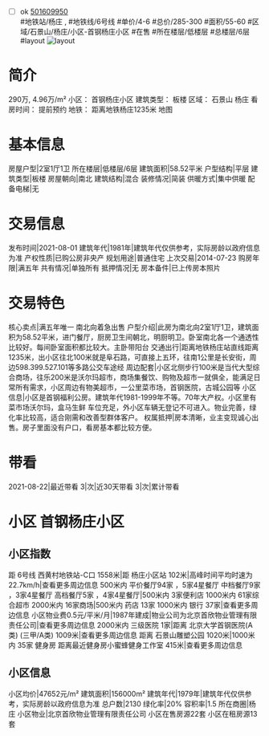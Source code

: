 - [ ] ok [501609950](https://bj.5i5j.com/ershoufang/501609950.html)  
 #地铁站/杨庄 ,  #地铁线/6号线
#单价/4-6 #总价/285-300 #面积/55-60   #区域/石景山/杨庄/小区-首钢杨庄小区 #在售 #所在楼层/低楼层 #总楼层/6层 #layout 
![layout](http://image2a.5i5j.com/bdir/layout/8b65151bec8f48b7a6c45a46ebfc872e.jpg_P5.jpg) 
# 简介 
 290万,  4.96万/m² 
小区： 首钢杨庄小区
建筑类型： 板楼
区域： 石景山 杨庄
看房时间： 提前预约
地铁： 距离地铁杨庄1235米 地图
# 基本信息 
 房屋户型|2室1厅1卫
所在楼层|低楼层/6层
建筑面积|58.52平米
户型结构|平层
建筑类型|板楼
房屋朝向|南北
建筑结构|混合
装修情况|简装
供暖方式|集中供暖
配备电梯|无
# 交易信息 
 发布时间|2021-08-01
建筑年代|1981年|建筑年代仅供参考，实际房龄以政府信息为准
产权性质|已购公房非央产
规划用途|普通住宅
上次交易|2014-07-23
购房年限|满五年
共有情况|单独所有
抵押情况|无
房本备件|已上传房本照片
# 交易特色 
 核心卖点|满五年唯一  南北向着急出售
户型介绍|此房为南北向2室1厅1卫，建筑面积为58.52平米，进门餐厅，厨房卫生间朝北，明厨明卫。卧室南北各一个通透性比较好。每间卧室面积都比较大。主卧带阳台
交通出行|距离地铁杨庄站直线距离1235米，出小区往北100米就是阜石路，可直接上五环，往南1公里是长安街，周边598.399.527.101等多路公交车途经
周边配套|小区北侧步行100米是当代大型综合商场，往乐200米是沃尔玛超市，商场集餐饮、购物及超市一就俱全，能满足日常所有需求，小区周边有物美超市，一公里菜市场，首钢医院，古城公园等
小区信息|小区是首钢福利公房。建筑年代1981-1999年不等。70年大产权。小区里有菜市场沃尔玛，盒马生鲜 车位充足，外小区车辆无登记不可进入。物业完善，绿化率比较高，适合刚需和改善型群体客户。
权属抵押|房本清晰，业主变现诚心出售。房子里面没有户口，看房基本都比较方便。
# 带看 
 2021-08-22|最近带看	 3|次|近30天带看	 3|次|累计带看
# 小区 首钢杨庄小区
## 小区指数 
 距 6号线 西黄村地铁站-C口 1558米|距 杨庄小区站 102米|高峰时间平均时速为22.7km/h|查看更多周边信息
500米内 平价餐厅94家 ，5家4星餐厅
中档餐厅9家 ，3家4星餐厅
高档餐厅5家 ，4家4星餐厅|500米内 3家便利店
1000米内 61家综合超市
2000米内 16家商场|500米内 药店 13家
1000米内 银行 37家|查看更多周边信息
小区物业费0.5元/平米/月|1987年建成|物业公司为北京首欣物业管理有限责任公司|查看更多周边信息
2000米内 三级医院 1家|距离 北京大学首钢医院(A类) (三甲/A类) 1009米|查看更多周边信息
距离 石景山雕塑公园 1020米|1000米内 35家 健身房
距离最近健身房小蜜蜂健身工作室 415米|查看更多周边信息
## 小区信息 
 小区均价|47652元/m²
建筑面积|156000m²
建筑年代|1979年|建筑年代仅供参考，实际房龄以政府信息为准
总户数|2130
绿化率|20%
容积率|1.5
所在商圈|杨庄
小区物业|北京首欣物业管理有限责任公司
小区在售房源22套
小区在租房源13套
